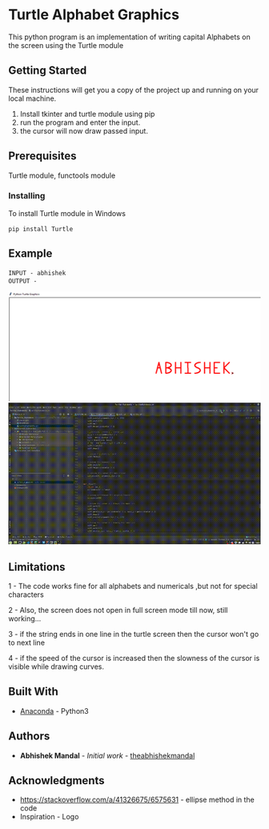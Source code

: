 # Turtle Alphabet Graphics

This python program is an implementation of writing capital
Alphabets on the screen using the  Turtle module

## Getting Started

These instructions will get you a copy of the project up and running on your local machine.
1. Install tkinter and turtle module using pip
2. run the program and enter the input.
3. the cursor will now draw passed input.

## Prerequisites

Turtle module, functools module 


### Installing

To install Turtle module in Windows

```
pip install Turtle
```

## Example 
```
INPUT - abhishek
OUTPUT -
```
![turtlealphabet](https://github.com/theabhishekmandal/Turtle_Alphabets/blob/master/image.png)
![](image.gif)


## Limitations

1 - The code works fine for all alphabets and numericals ,but not for special characters

2 - Also, the screen does not open in full screen mode till now, still working...

3 - if the string ends in one line in the turtle screen then the cursor won't go to next line

4 - if the speed of the cursor is increased then the slowness of the cursor is visible while drawing curves. 

## Built With

* [Anaconda](https://anaconda.org/anaconda/python) - Python3


## Authors

* **Abhishek Mandal** - *Initial work* - [theabhishekmandal](https://github.com/theabhishekmandal)


## Acknowledgments

* https://stackoverflow.com/a/41326675/6575631 - ellipse method in the code
* Inspiration - Logo

